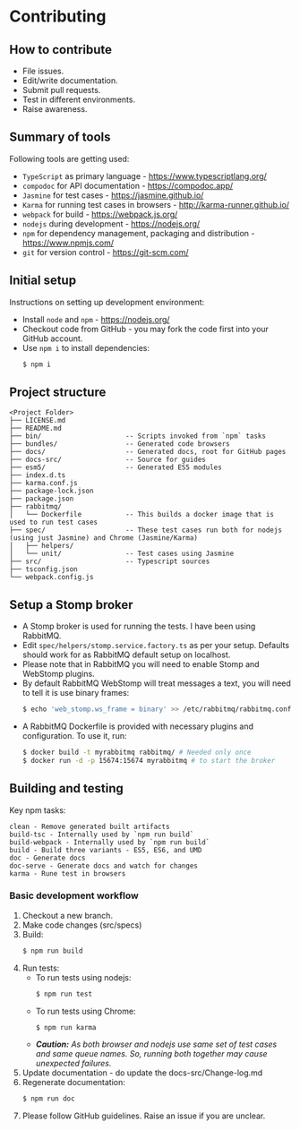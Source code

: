 # Contributing

## How to contribute

* File issues.
* Edit/write documentation.
* Submit pull requests.
* Test in different environments.
* Raise awareness.

## Summary of tools

Following tools are getting used:

* `TypeScript` as primary language - https://www.typescriptlang.org/
* `compodoc` for API documentation - https://compodoc.app/
* `Jasmine` for test cases - https://jasmine.github.io/
* `Karma` for running test cases in browsers - http://karma-runner.github.io/
* `webpack` for build - https://webpack.js.org/
* `nodejs` during development - https://nodejs.org/
* `npm` for dependency management, packaging and distribution - https://www.npmjs.com/
* `git` for version control - https://git-scm.com/

## Initial setup

Instructions on setting up development environment:

* Install `node` and `npm` - https://nodejs.org/
* Checkout code from GitHub - you may fork the code first into your GitHub account.
* Use `npm i` to install dependencies:
    ```bash
    $ npm i
    ```

## Project structure

```text
<Project Folder>
├── LICENSE.md
├── README.md
├── bin/                     -- Scripts invoked from `npm` tasks
├── bundles/                 -- Generated code browsers
├── docs/                    -- Generated docs, root for GitHub pages
├── docs-src/                -- Source for guides
├── esm5/                    -- Generated ES5 modules
├── index.d.ts
├── karma.conf.js
├── package-lock.json
├── package.json
├── rabbitmq/
│   └── Dockerfile           -- This builds a docker image that is used to run test cases
├── spec/                    -- These test cases run both for nodejs (using just Jasmine) and Chrome (Jasmine/Karma)
│   ├── helpers/
│   └── unit/                -- Test cases using Jasmine
├── src/                     -- Typescript sources
├── tsconfig.json
└── webpack.config.js
```

## Setup a Stomp broker

* A Stomp broker is used for running the tests. I have been using RabbitMQ.
* Edit `spec/helpers/stomp.service.factory.ts` as per
  your setup. Defaults should work for as RabbitMQ default setup on localhost.
* Please note that in RabbitMQ you will need to enable Stomp and WebStomp plugins.
* By default RabbitMQ WebStomp will treat messages a text, you will need to tell
  it is use binary frames:
    ```bash
    $ echo 'web_stomp.ws_frame = binary' >> /etc/rabbitmq/rabbitmq.conf
    ```
* A RabbitMQ Dockerfile is provided with necessary plugins and configuration. To use it, run:
    ```bash
    $ docker build -t myrabbitmq rabbitmq/ # Needed only once
    $ docker run -d -p 15674:15674 myrabbitmq # to start the broker
    ```

## Building and testing

Key npm tasks:

```text
clean - Remove generated built artifacts
build-tsc - Internally used by `npm run build`
build-webpack - Internally used by `npm run build`
build - Build three variants - ES5, ES6, and UMD
doc - Generate docs
doc-serve - Generate docs and watch for changes
karma - Rune test in browsers
```

### Basic development workflow

1. Checkout a new branch.
1. Make code changes (src/specs)
1. Build:
    ```bash
    $ npm run build
    ```
1. Run tests:
    - To run tests using nodejs:
        ```bash
        $ npm run test
        ```
    - To run tests using Chrome:
        ```bash
        $ npm run karma
        ```
    - _**Caution:** As both browser and nodejs use same set of test cases and same queue
      names. So, running both together may cause unexpected failures._
1. Update documentation - do update the docs-src/Change-log.md
1. Regenerate documentation:
    ```bash
    $ npm run doc
    ```
1. Please follow GitHub guidelines. Raise an issue if you are unclear.
